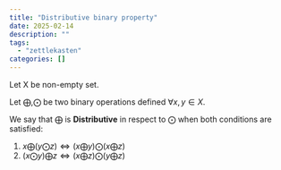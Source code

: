 ```yaml
---
title: "Distributive binary property"
date: 2025-02-14
description: ""
tags: 
  - "zettlekasten"
categories: []
---
```


Let X be non-empty set.

Let $\bigoplus, \bigodot$ be two binary operations defined  $\forall x, y \in X$.

We say that $\bigoplus$ is **Distributive** in respect to $\bigodot$ when both conditions are satisfied:

1. $x \bigoplus ( y \bigodot z ) \Leftrightarrow ( x \bigoplus y ) \bigodot ( x \bigoplus z )$
2. $( x \bigodot y ) \bigoplus z \Leftrightarrow ( x \bigoplus z ) \bigodot ( y \bigoplus z )$
